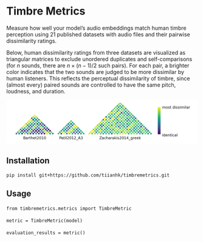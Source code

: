 # Timbre Metrics

Measure how well your model’s audio embeddings match human timbre perception using 21 published datasets with audio files and their pairwise dissimilarity ratings.

Below, human dissimilarity ratings from three datasets are visualized as triangular matrices to exclude unordered duplicates and self-comparisons (for $n$ sounds, there are $n\times(n-1)/2$ such pairs). For each pair, a brighter color indicates that the two sounds are judged to be more dissimilar by human listeners. This reflects the perceptual dissimilarity of timbre, since (almost every) paired sounds are controlled to have the same pitch, loudness, and duration.

![Dissimilarities between audio stimuli judged by humans](assets/true_dissim.png)

## Installation
```
pip install git+https://github.com/tiianhk/timbremetrics.git
```

## Usage
```
from timbremetrics.metrics import TimbreMetric

metric = TimbreMetric(model)

evaluation_results = metric()
```
